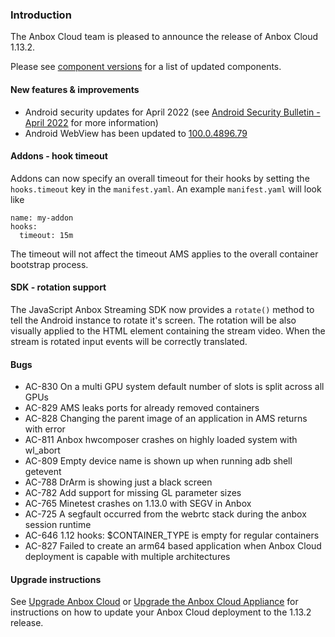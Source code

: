 ### Introduction

The Anbox Cloud team is pleased to announce the release of Anbox Cloud 1.13.2.

Please see [component versions](https://anbox-cloud.io/docs/component-versions) for a list of updated components.

#### New features & improvements

 * Android security updates for April 2022 (see [Android Security Bulletin - April 2022](https://source.android.com/security/bulletin/2022-04-01) for more information)
 * Android WebView has been updated to [100.0.4896.79](https://chromereleases.googleblog.com/2022/04/chrome-for-android-update.html)

#### Addons - hook timeout

Addons can now specify an overall timeout for their hooks by setting the `hooks.timeout` key in the `manifest.yaml`. An example
`manifest.yaml` will look like

```
name: my-addon
hooks:
  timeout: 15m
```

The timeout will not affect the timeout AMS applies to the overall container bootstrap process.

#### SDK - rotation support

The JavaScript Anbox Streaming SDK now provides a  `rotate()` method to tell the Android instance to rotate it's screen. The rotation
will be also visually applied to the HTML element containing the stream video. When the stream is rotated input events will be correctly translated.

#### Bugs

* AC-830 On a multi GPU system default number of slots is split across all GPUs
* AC-829 AMS leaks ports for already removed containers
* AC-828 Changing the parent image of an application in AMS returns with error
* AC-811 Anbox hwcomposer crashes on highly loaded system with wl_abort
* AC-809 Empty device name is shown up when running adb shell getevent
* AC-788 DrArm is showing just a black screen
* AC-782 Add support for missing GL parameter sizes
* AC-765 Minetest crashes on 1.13.0 with SEGV in Anbox
* AC-725 A segfault occurred from the webrtc stack during the anbox session runtime
* AC-646 1.12 hooks: $CONTAINER_TYPE is empty for regular containers
* AC-827 Failed to create an arm64 based application when Anbox Cloud deployment is capable with multiple architectures

#### Upgrade instructions

See [Upgrade Anbox Cloud](https://anbox-cloud.io/docs/howto/update/upgrade-anbox) or [Upgrade the Anbox Cloud Appliance](https://anbox-cloud.io/docs/howto/update/upgrade-appliance) for instructions on how to update your Anbox Cloud deployment to the 1.13.2 release.
